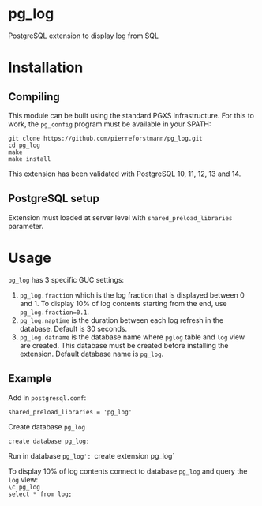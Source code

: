# pg_log
PostgreSQL extension to display log from SQL


# Installation
## Compiling

This module can be built using the standard PGXS infrastructure. For this to work, the `pg_config` program must be available in your $PATH:
  
`git clone https://github.com/pierreforstmann/pg_log.git` <br>
`cd pg_log` <br>
`make` <br>
`make install` <br>

This extension has been validated with PostgreSQL 10, 11, 12, 13 and 14.

## PostgreSQL setup

Extension must loaded at server level with `shared_preload_libraries` parameter.

# Usage
`pg_log` has 3 specific GUC settings:
1. `pg_log.fraction` which is the log fraction that is displayed between 0 and 1. To display 10% of log contents starting from the end, use `pg_log.fraction=0.1`.
2. `pg_log.naptime` is the duration between each log refresh in the database. Default is 30 seconds.
3. `pg_log.datname` is the database name where `pglog` table and `log` view are created. This database must be created before installing the extension. Default database name is `pg_log`.

## Example

Add in `postgresql.conf`:

`shared_preload_libraries = 'pg_log'` <br>

Create database `pg_log`

`create database pg_log;`

Run in database `pg_log':
`create extension pg_log`

To display 10% of log contents connect to database `pg_log` and query the `log` view:<br>
`\c pg_log` <br>
`select * from log;`<br>

